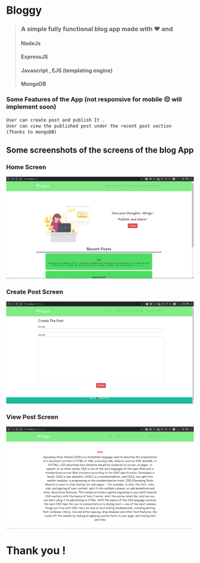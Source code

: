 # Bloggy
> ### A simple fully functional blog app made with ❤ and
> #### NodeJs
> #### ExpressJS 
> #### Javascript , EJS (templating engine)
> #### MongoDB


### Some Features of the App (not responsive for mobile 😔 will implement soon)
```
User can create post and publish It .
User can view the published post under the recent post section
(Thanks to mongoDB)
```
## Some screenshots of the screens of the blog App
### Home Screen
![DEMO IMAGE](screenshots/home.png)

### Create Post Screen
![DEMO IMAGE](screenshots/create.png)

### View Post Screen
![DEMO IMAGE](screenshots/posts.png)



# Thank you !